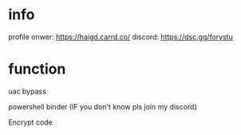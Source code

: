 # info
profile onwer: https://haigd.carrd.co/
discord: https://dsc.gg/forystu


# function
uac bypass

powershell binder (IF you don't know pls join my discord)

Encrypt code

